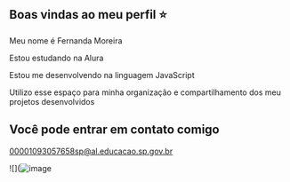 ## Boas vindas ao meu perfil ⭐
Meu nome é Fernanda Moreira 

Estou estudando na Alura 

Estou me desenvolvendo na linguagem JavaScript

Utilizo esse espaço para minha organização e compartilhamento dos meu projetos desenvolvidos

## Você pode entrar em contato comigo 
00001093057658sp@al.educacao.sp.gov.br

![](![image](https://github.com/fernandoca02/fernandoca02/assets/170425788/39ae8da7-803e-47a9-89d1-0536d2231cc4)

